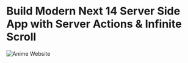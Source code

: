 # Build Modern Next 14 Server Side App with Server Actions & Infinite Scroll 

![Anime Website](https://i.ibb.co/MG1nbqt/YT-Thumbnails-2.png)


